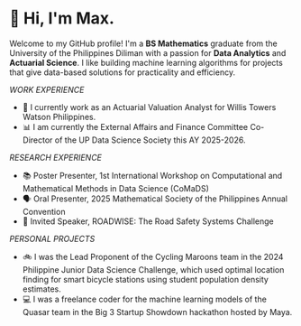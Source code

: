# 👋 Hi, I'm Max.

Welcome to my GitHub profile! I'm a **BS Mathematics** graduate from the University of the Philippines Diliman with a passion for **Data Analytics** and **Actuarial Science**. I like building machine learning algorithms for projects that give data-based solutions for practicality and efficiency.

_WORK EXPERIENCE_
* 💼 I currently work as an Actuarial Valuation Analyst for Willis Towers Watson Philippines.
* 📊 I am currently the External Affairs and Finance Committee Co-Director of the UP Data Science Society this AY 2025-2026.

_RESEARCH EXPERIENCE_
* 📚 Poster Presenter, 1st International Workshop on Computational and Mathematical Methods in Data Science (CoMaDS)
* 🗣️ Oral Presenter, 2025 Mathematical Society of the Philippines Annual Convention
* 🎤 Invited Speaker, ROADWISE: The Road Safety Systems Challenge

_PERSONAL PROJECTS_
* 🚲 I was the Lead Proponent of the Cycling Maroons team in the 2024 Philippine Junior Data Science Challenge, which used optimal location finding for smart bicycle stations using student population density estimates.
* 💻 I was a freelance coder for the machine learning models of the Quasar team in the Big 3 Startup Showdown hackathon hosted by Maya.
